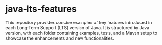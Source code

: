 # java-lts-features
This repository provides concise examples of key features introduced in each Long-Term Support (LTS) version of Java. It is structured by Java version, with each folder containing examples, tests, and a Maven setup to showcase the enhancements and new functionalities.
